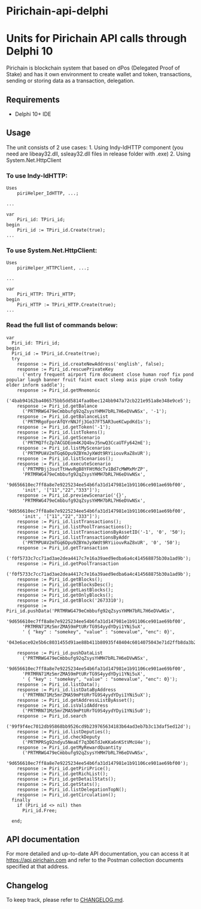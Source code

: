 # Pirichain-api-delphi

Units for Pirichain API calls through Delphi 10
============

Pirichain is blockchain system that based on dPos (Delegated Proof of Stake) and has it own environment to create wallet and token, transactions, sending or storing data as a transaction, delegation.


Requirements
------------

* Delphi 10+ IDE


Usage
------------

The unit consists of 2 use cases:
    1. Using Indy-IdHTTP component (you need are libeay32.dll, ssleay32.dll files in release folder with .exe)
    2. Using System.Net.HttpClient

### To use Indy-IdHTTP:

    Uses
        piriHelper_IdHTTP, ...;
  
    ...

    var
        Piri_id: TPiri_id;
    begin
        Piri_id := TPiri_id.Create(true);
    ...


### To use System.Net.HttpClient: 

    Uses
        piriHelper_HTTPClient, ...;

    ...

    var
        Piri_HTTP: TPiri_HTTP;
    begin
        Piri_HTTP := TPiri_HTTP.Create(true);
    ...


### Read the full list of commands below:


```delphi
var
  Piri_id: TPiri_id;
begin
  Piri_id := TPiri_id.Create(true);
  try
    response := Piri_id.createNewAddress('english', false);
    response := Piri_id.rescuePrivateKey
      ('entry frequent airport firm document close human roof fix pond popular laugh banner fruit faint exact sleep axis pipe crush today elder inform saddle');
    response := Piri_id.getMnemonic
      ('4bab94162ba406575bb5dd5814faa0bec124bb947a72cb221e951a8e348e9ce5');
    response := Piri_id.getBalance
      ('PRTMRWG479eCmbbufg92qZsysYHMH7bRL7H6eDVwNSx', '-1');
    response := Piri_id.getBalanceList
      ('PRTMRgoFporAfQYrNNJfj3Go37FT5AR3ueKCwpdKd1s');
    response := Piri_id.getToken('-1');
    response := Piri_id.listTokens();
    response := Piri_id.getScenario
      ('PRTMQ7fcZp7ACGDEom4KJQ4bvJ5nwQ3CcaUTFy642mE');
    response := Piri_id.listMyScenarios
      ('PRTMPUAV2mTGq6Dpu9ZBYmJyXWdt9RYiiouvRaZ8xUR');
    response := Piri_id.listScenarios();
    response := Piri_id.executeScenario
      ('PRTMPBjj3sutTtHwvRgB8YFHtMdcTv1Bd7cMWMxMrZP',
      'PRTMRWG479eCmbbufg92qZsysYHMH7bRL7H6eDVwNSx',
      '9d656610ec7ff8a8e7e9225234ee54b6fa31d147981e1b91106ce901ae69bf00',
      'init', '["11","22","333"]');
    response := Piri_id.previewScenario('{}',
      'PRTMRWG479eCmbbufg92qZsysYHMH7bRL7H6eDVwNSx',
      '9d656610ec7ff8a8e7e9225234ee54b6fa31d147981e1b91106ce901ae69bf00',
      'init', '["11","22","333"]');
    response := Piri_id.listTransactions();
    response := Piri_id.listPoolTransactions();
    response := Piri_id.listTransactionsByAssetID('-1', '0', '50');
    response := Piri_id.listTransactionsByAddr
      ('PRTMPUAV2mTGq6Dpu9ZBYmJyXWdt9RYiiouvRaZ8xUR', '0', '50');
    response := Piri_id.getTransaction
      ('f0f5733c7cc71ad3ae2dea4417c7e16a39aed9edba6a4c414568875b30a1ad9b');
    response := Piri_id.getPoolTransaction
      ('f0f5733c7cc71ad3ae2dea4417c7e16a39aed9edba6a4c414568875b30a1ad9b');
    response := Piri_id.getBlocks();
    response := Piri_id.getBlocksDesc();
    response := Piri_id.getLastBlocks();
    response := Piri_id.getOnlyBlocks();
    response := Piri_id.getBlock('2673310');
    response := Piri_id.pushData('PRTMRWG479eCmbbufg92qZsysYHMH7bRL7H6eDVwNSx',
      '9d656610ec7ff8a8e7e9225234ee54b6fa31d147981e1b91106ce901ae69bf00',
      'PRTMRN71Mz5mrZMA59mPtURrTG9S4yydYDyi1YNi5uX',
      ' { "key" : "somekey", "value" : "somevalue", "enc": 0}',
      '043e6ace02e5b6c8031455d91ae88b411b80935f48404c6014075043e71d2ffb8da3b2f5f3a480f9be45b9455b846781bdbdf6466076645cc86e5a00c82c51bc00');

    response := Piri_id.pushDataList
      ('PRTMRWG479eCmbbufg92qZsysYHMH7bRL7H6eDVwNSx',
      '9d656610ec7ff8a8e7e9225234ee54b6fa31d147981e1b91106ce901ae69bf00',
      'PRTMRN71Mz5mrZMA59mPtURrTG9S4yydYDyi1YNi5uX',
      ' { "key" : "somekey", "value" : "somevalue", "enc": 0}');
    response := Piri_id.listData();
    response := Piri_id.listDataByAddress
      ('PRTMRN71Mz5mrZMA59mPtURrTG9S4yydYDyi1YNi5uX');
    response := Piri_id.getAddressListByAsset();
    response := Piri_id.isValidAddress
      ('PRTMRN71Mz5mrZMA59mPtURrTG9S4yydYDyi1YNi5u0');
    response := Piri_id.search
      ('99f9f4ec7012db95868bb9526cd9b239765634183b64ad3eb7b3c13daf5ed12d');
    response := Piri_id.listDeputies();
    response := Piri_id.checkDeputy
      ('PRTMPRSg92ndyu5NeaEf7q3D6TdJeKKa6nKStVMcU4e');
    response := Piri_id.getMyRewardQuantity
      ('PRTMRWG479eCmbbufg92qZsysYHMH7bRL7H6eDVwNSx',
      '9d656610ec7ff8a8e7e9225234ee54b6fa31d147981e1b91106ce901ae69bf00');
    response := Piri_id.getPiriPrice();
    response := Piri_id.getRichList();
    response := Piri_id.getDetailStats();
    response := Piri_id.getStats();
    response := Piri_id.listDelegationTopN();
    response := Piri_id.getCirculation();
  finally
    if (Piri_id <> nil) then
      Piri_id.Free;

  end;
```

API documentation
------------

For more detailed and up-to-date API documentation, you can access it at https://api.pirichain.com and refer to the Postman collection documents specified at that address.

Changelog
------------

To keep track, please refer to [CHANGELOG.md](https://github.com/workmail20/Pirichain-api-csharp/blob/master/CHANGELOG.md).

